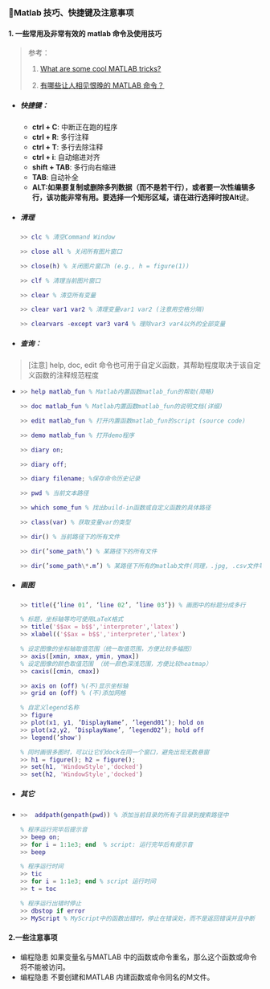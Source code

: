 ### 📌Matlab 技巧、快捷键及注意事项

#### 1. 一些常用及非常有效的 matlab 命令及使用技巧

> 参考：
>
> 1. [What are some cool MATLAB tricks?](https://www.quora.com/What-are-some-cool-MATLAB-tricks)
>
> 2. [有哪些让人相见恨晚的 MATLAB 命令？](https://www.zhihu.com/question/24499729)

* ##### 快捷键：

  * **ctrl + C**: 中断正在跑的程序
  * **ctrl + R**: 多行注释
  * **ctrl + T**: 多行去除注释
  * **ctrl + i**: 自动缩进对齐
  * **shift + TAB**: 多行向右缩进
  * **TAB**: 自动补全
  * **ALT:**如果要复制或删除多列数据（而不是若干行），或者要一次性编辑多行，该功能非常有用。要选择一个矩形区域，请在进行选择时按**Alt**键。
* ##### 清理

  ```matlab
  >> clc % 清空Command Window

  >> close all % 关闭所有图片窗口

  >> close(h) % 关闭图片窗口h (e.g., h = figure(1))

  >> clf % 清理当前图片窗口

  >> clear % 清空所有变量

  >> clear var1 var2 % 清理变量var1 var2 (注意用空格分隔)

  >> clearvars -except var3 var4 % 理除var3 var4以外的全部变量
  ```
* ##### 查询：

> \[注意\] help, doc, edit 命令也可用于自定义函数，其帮助程度取决于该自定义函数的注释规范程度

* ```matlab
  >> help matlab_fun % Matlab内置函数matlab_fun的帮助(简略)

  >> doc matlab_fun % Matlab内置函数matlab_fun的说明文档(详细)

  >> edit matlab_fun % 打开内置函数matlab_fun的script (source code)

  >> demo matlab_fun % 打开demo程序

  >> diary on;

  >> diary off;

  >> diary filename; %保存命令历史记录

  >> pwd % 当前文本路径

  >> which some_fun % 找出build-in函数或自定义函数的具体路径

  >> class(var) % 获取变量var的类型

  >> dir() % 当前路径下的所有文件

  >> dir(’some_path\’) % 某路径下的所有文件

  >> dir(’some_path\*.m’) % 某路径下所有的matlab文件(同理，.jpg, .csv文件等等)
  ```
* ##### 画图

  ```matlab
  >> title({‘line 01’, ‘line 02’, ’line 03’}) % 画图中的标题分成多行

  % 标题，坐标轴等均可使用LaTeX格式
  >> title('$$ax = b$$','interpreter','latex')
  >> xlabel(('$$ax = b$$','interpreter','latex')

  % 设定图像的坐标轴取值范围（统一取值范围，方便比较多幅图）
  >> axis([xmin, xmax, ymin, ymax])
  % 设定图像的颜色取值范围 （统一颜色深浅范围，方便比较heatmap）
  >> caxis([cmin, cmax])

  >> axis on (off) %(不)显示坐标轴
  >> grid on (off) % (不)添加网格

  % 自定义legend名称
  >> figure
  >> plot(x1, y1, ’DisplayName’, ’legend01’); hold on
  >> plot(x2,y2, ’DisplayName’, ’legend02’); hold off
  >> legend(’show')

  % 同时画很多图时，可以让它们dock在同一个窗口，避免出现无数悬窗
  >> h1 = figure(); h2 = figure();
  >> set(h1, 'WindowStyle','docked')
  >> set(h2, 'WindowStyle','docked')
  ```
* ##### 其它
* ```matlab
  >>  addpath(genpath(pwd)) % 添加当前目录的所有子目录到搜索路径中

  % 程序运行完毕后提示音
  >> beep on;
  >> for i = 1:1e3; end  % script: 运行完毕后有提示音
  >> beep

  % 程序运行时间
  >> tic
  >> for i = 1:1e3; end % script 运行时间
  >> t = toc

  % 程序运行出错时停止
  >> dbstop if error
  >> MyScript % MyScript中的函数出错时，停止在错误处，而不是返回错误并且中断
  ```

#### 2.一些注意事项

* 编程隐患 如果变量名与MATLAB 中的函数或命令重名，那么这个函数或命令将不能被访问。
* 编程隐患 不要创建和MATLAB 内建函数或命令同名的M文件。



